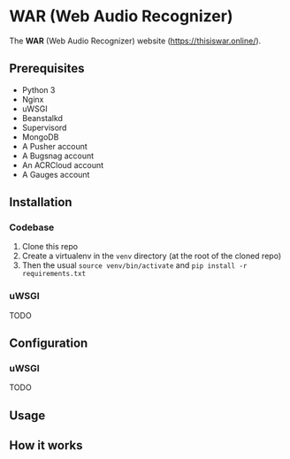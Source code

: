 # WAR (Web Audio Recognizer)

The **WAR** (Web Audio Recognizer) website (https://thisiswar.online/).

## Prerequisites

  - Python 3
  - Nginx
  - uWSGI
  - Beanstalkd
  - Supervisord
  - MongoDB
  - A Pusher account
  - A Bugsnag account
  - An ACRCloud account
  - A Gauges account

## Installation

### Codebase

  1. Clone this repo
  2. Create a virtualenv in the `venv` directory (at the root of the cloned repo)
  3. Then the usual `source venv/bin/activate` and `pip install -r requirements.txt`

### uWSGI

TODO

## Configuration

### uWSGI

TODO

## Usage

## How it works